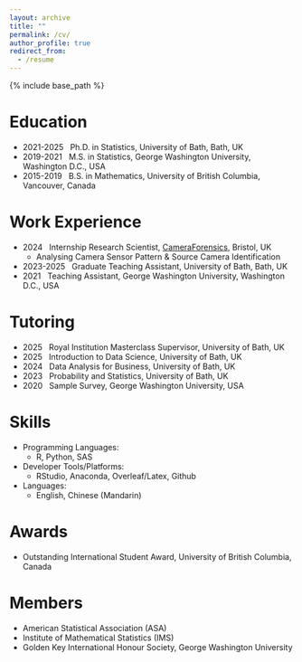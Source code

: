 ```yaml
---
layout: archive
title: ""
permalink: /cv/
author_profile: true
redirect_from:
  - /resume
---
```


{% include base_path %}

Education
======
* 2021-2025 &nbsp; Ph.D. in Statistics, University of Bath, Bath, UK
* 2019-2021 &nbsp; M.S. in Statistics, George Washington University, Washington D.C., USA
* 2015-2019 &nbsp; B.S. in Mathematics, University of British Columbia, Vancouver, Canada

Work Experience
======
* 2024 &nbsp; Internship Research Scientist, [CameraForensics](https://www.cameraforensics.com/), Bristol, UK
  * Analysing Camera Sensor Pattern & Source Camera Identification
* 2023-2025 &nbsp; Graduate Teaching Assistant, University of Bath, Bath, UK
* 2021 &nbsp; Teaching Assistant, George Washington University, Washington D.C., USA

Tutoring
======
* 2025 &nbsp; Royal Institution Masterclass Supervisor, University of Bath, UK
* 2025 &nbsp; Introduction to Data Science, University of Bath, UK
* 2024 &nbsp; Data Analysis for Business, University of Bath, UK
* 2023 &nbsp; Probability and Statistics, University of Bath, UK
* 2020 &nbsp; Sample Survey, George Washington University, USA

Skills
======
* Programming Languages:
  * R, Python, SAS
* Developer Tools/Platforms:
  * RStudio, Anaconda, Overleaf/Latex, Github
* Languages:
  * English, Chinese (Mandarin)

Awards
======
* Outstanding International Student Award, University of British Columbia, Canada

Members
======
* American Statistical Association (ASA)
* Institute of Mathematical Statistics (IMS)
* Golden Key International Honour Society, George Washington University
  
